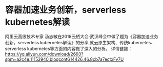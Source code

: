 # 容器加速业务创新，serverless kubernetes解读
阿里云高级技术专家 汤志敏在2018云栖大会·武汉峰会中做了题为《容器加速业务创新，serverless kubernetes解读》的分享,就云原生架构、传统kubernetes、serverless kubernetes等方面的内容做了深入的分析。
详情链接： https://yq.aliyun.com/download/2690?spm=a2c4e.11153940.blogcont614426.46.8cb7a7ectxFv7U

